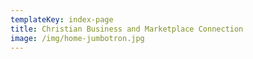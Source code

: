 ```yaml
---
templateKey: index-page
title: Christian Business and Marketplace Connection
image: /img/home-jumbotron.jpg
---
```

